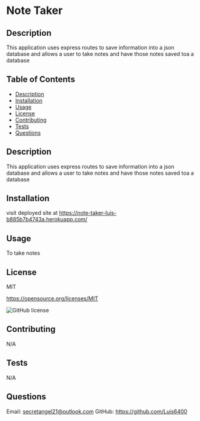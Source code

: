 # Note Taker

  ## Description
  This application uses express routes to save information into a json database and allows a user to take notes and have those notes saved toa a database

  ## Table of Contents
  * [Description](#description)
  * [Installation](#installation)
  * [Usage](#usage)
  * [License](#license)
  * [Contributing](#contributing)
  * [Tests](#tests)
  * [Questions](#questions)
  
  ## Description
  This application uses express routes to save information into a json database and allows a user to take notes and have those notes saved toa a database

  ## Installation
  visit deployed site at https://note-taker-luis-b885b7b4743a.herokuapp.com/

  ## Usage
  To take notes

  ## License
  MIT

  https://opensource.org/licenses/MIT

  ![GitHub license](https://img.shields.io/badge/license-MIT-blue.svg)

  ## Contributing
  N/A

  ## Tests
  N/A

  ## Questions
  Email: secretangel21@outlook.com
  GitHub: https://github.com/Luis6400

